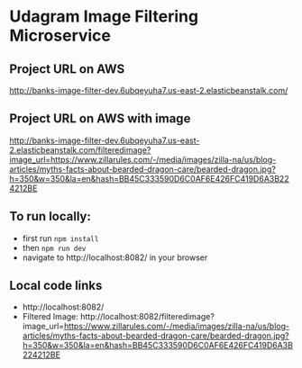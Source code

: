 # Udagram Image Filtering Microservice

## Project URL on AWS

http://banks-image-filter-dev.6ubqeyuha7.us-east-2.elasticbeanstalk.com/

## Project URL on AWS with image

http://banks-image-filter-dev.6ubqeyuha7.us-east-2.elasticbeanstalk.com/filteredimage?image_url=https://www.zillarules.com/-/media/images/zilla-na/us/blog-articles/myths-facts-about-bearded-dragon-care/bearded-dragon.jpg?h=350&w=350&la=en&hash=BB45C333590D6C0AF6E426FC419D6A3B224212BE

## To run locally:
- first run  <code>npm install</code>
- then <code>npm run dev</code>
- navigate to http://localhost:8082/ in your browser

## Local code links
- http://localhost:8082/
- Filtered Image: http://localhost:8082/filteredimage?image_url=https://www.zillarules.com/-/media/images/zilla-na/us/blog-articles/myths-facts-about-bearded-dragon-care/bearded-dragon.jpg?h=350&w=350&la=en&hash=BB45C333590D6C0AF6E426FC419D6A3B224212BE
